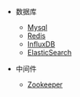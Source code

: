 * 数据库
  * [Mysql](mysql)
  * [Redis](redis)
  * [InfluxDB](influxdb)
  * [ElasticSearch](es)

* 中间件
  * [Zookeeper](zookeeper)